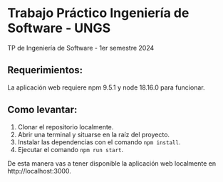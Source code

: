 # Trabajo Práctico Ingeniería de Software - UNGS
TP de Ingeniería de Software - 1er semestre 2024

## Requerimientos:
La aplicación web requiere npm 9.5.1 y node 18.16.0 para funcionar.

## Como levantar:

1. Clonar el repositorio localmente.
2. Abrir una terminal y situarse en la raíz del proyecto.
3. Instalar las dependencias con el comando `npm install`.
4. Ejecutar el comando `npm run start`.

De esta manera vas a tener disponible la aplicación web localmente en http://localhost:3000.